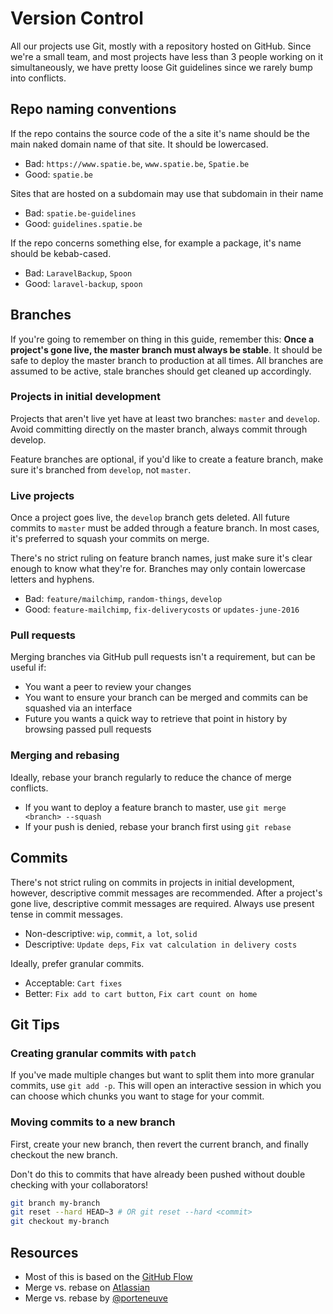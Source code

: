# Version Control

All our projects use Git, mostly with a repository hosted on GitHub. Since we're a small team, and most projects have less than 3 people working on it simultaneously, we have pretty loose Git guidelines since we rarely bump into conflicts.

## Repo naming conventions

If the repo contains the source code of the a site it's name should be the main naked domain name of that site. It should be lowercased.

- Bad: `https://www.spatie.be`, `www.spatie.be`, `Spatie.be`
- Good: `spatie.be`

Sites that are hosted on a subdomain may use that subdomain in their name

- Bad: `spatie.be-guidelines`
- Good: `guidelines.spatie.be`

If the repo concerns something else, for example a package, it's name should be kebab-cased.

- Bad: `LaravelBackup`, `Spoon`
- Good: `laravel-backup`, `spoon`

## Branches

If you're going to remember on thing in this guide, remember this: **Once a project's gone live, the master branch must always be stable**. It should be safe to deploy the master branch to production at all times. All branches are assumed to be active, stale branches should get cleaned up accordingly.

### Projects in initial development

Projects that aren't live yet have at least two branches: `master` and `develop`. Avoid committing directly on the master branch, always commit through develop.

Feature branches are optional, if you'd like to create a feature branch, make sure it's branched from `develop`, not `master`.

### Live projects

Once a project goes live, the `develop` branch gets deleted. All future commits to `master` must be added through a feature branch. In most cases, it's preferred to squash your commits on merge.

There's no strict ruling on feature branch names, just make sure it's clear enough to know what they're for. Branches may only contain lowercase letters and hyphens.

- Bad: `feature/mailchimp`, `random-things`, `develop`
- Good: `feature-mailchimp`, `fix-deliverycosts` or `updates-june-2016`

### Pull requests

Merging branches via GitHub pull requests isn't a requirement, but can be useful if:

- You want a peer to review your changes
- You want to ensure your branch can be merged and commits can be squashed via an interface
- Future you wants a quick way to retrieve that point in history by browsing passed pull requests

### Merging and rebasing

Ideally, rebase your branch regularly to reduce the chance of merge conflicts.

- If you want to deploy a feature branch to master, use `git merge <branch> --squash`
- If your push is denied, rebase your branch first using `git rebase`

## Commits

There's not strict ruling on commits in projects in initial development, however, descriptive commit messages are recommended. After a project's gone live, descriptive commit messages are required. Always use present tense in commit messages.

- Non-descriptive: `wip`, `commit`, `a lot`, `solid`
- Descriptive: `Update deps`, `Fix vat calculation in delivery costs`

Ideally, prefer granular commits.

- Acceptable: `Cart fixes`
- Better: `Fix add to cart button`, `Fix cart count on home`

## Git Tips

### Creating granular commits with `patch`

If you've made multiple changes but want to split them into more granular commits, use `git add -p`. This will open an interactive session in which you can choose which chunks you want to stage for your commit.

### Moving commits to a new branch

First, create your new branch, then revert the current branch, and finally checkout the new branch.

Don't do this to commits that have already been pushed without double checking with your collaborators!

```bash
git branch my-branch
git reset --hard HEAD~3 # OR git reset --hard <commit>
git checkout my-branch
```

## Resources

- Most of this is based on the [GitHub Flow](https://guides.github.com/introduction/flow/)
- Merge vs. rebase on [Atlassian](https://www.atlassian.com/git/tutorials/merging-vs-rebasing/workflow-walkthrough)
- Merge vs. rebase by [@porteneuve](https://medium.com/@porteneuve/getting-solid-at-git-rebase-vs-merge-4fa1a48c53aa)
